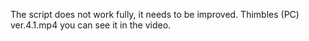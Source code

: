 The script does not work fully, it needs to be improved. Thimbles (PC) ver.4.1.mp4 you can see it in the  video.

